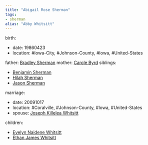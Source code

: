 ```yaml
---
title: "Abigail Rose Sherman"
tags:
- sherman
alias: "Abby Whitsitt"
---
```


birth:
  - date: 19860423
  - location: #Iowa-City, #Johnson-County, #Iowa, #United-States

father: [Bradley Sherman](Bradley%20Sherman)
mother: [Carole Byrd](Carole%20Byrd)
siblings: 
  - [Benjamin Sherman](Benjamin%20Sherman)
  - [Hilah Sherman](Hilah%20Sherman)
  - [Jason Sherman](Jason%20Sherman)

marriage:
  - date: 20091017
  - location: #Coralville, #Johnson-County, #Iowa, #United-States
  - spouse: [Joseph Killelea Whitsitt](Joseph%20Killelea%20Whitsitt.md)

children: 
  - [Evelyn Naidene Whitsitt](Evelyn%20Naidene%20Whitsitt)
  - [Ethan James Whitsitt](Ethan%20James%20Whitsitt)